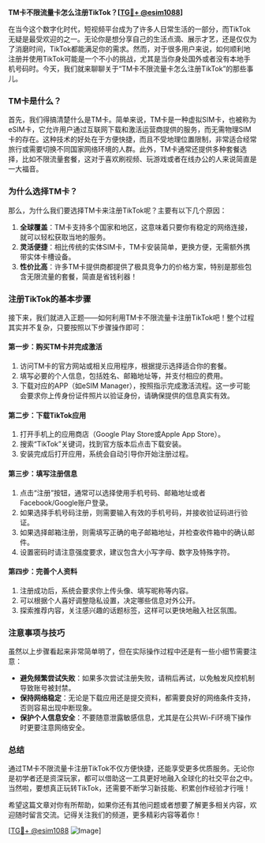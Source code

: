 **TM卡不限流量卡怎么注册TikTok？[[TG💪+ @esim1088](https://t.me/s/esim1088)]**

在当今这个数字化时代，短视频平台成为了许多人日常生活的一部分，而TikTok无疑是最受欢迎的之一。无论你是想分享自己的生活点滴、展示才艺，还是仅仅为了消磨时间，TikTok都能满足你的需求。然而，对于很多用户来说，如何顺利地注册并使用TikTok可能是一个不小的挑战，尤其是当你身处国外或者没有本地手机号码时。今天，我们就来聊聊关于“TM卡不限流量卡怎么注册TikTok”的那些事儿。

### TM卡是什么？

首先，我们得搞清楚什么是TM卡。简单来说，TM卡是一种虚拟SIM卡，也被称为eSIM卡，它允许用户通过互联网下载和激活运营商提供的服务，而无需物理SIM卡的存在。这种技术的好处在于方便快捷，而且不受地理位置限制，非常适合经常旅行或需要切换不同国家网络环境的人群。此外，TM卡通常还提供多种套餐选择，比如不限流量套餐，这对于喜欢刷视频、玩游戏或者在线办公的人来说简直是一大福音。

### 为什么选择TM卡？

那么，为什么我们要选择TM卡来注册TikTok呢？主要有以下几个原因：

1. **全球覆盖**：TM卡支持多个国家和地区，这意味着只要你有稳定的网络连接，就可以轻松获取当地的服务。
2. **灵活便捷**：相比传统的实体SIM卡，TM卡安装简单，更换方便，无需额外携带实体卡槽设备。
3. **性价比高**：许多TM卡提供商都提供了极具竞争力的价格方案，特别是那些包含无限流量的套餐，简直是省钱利器！

### 注册TikTok的基本步骤

接下来，我们就进入正题——如何利用TM卡不限流量卡注册TikTok吧！整个过程其实并不复杂，只要按照以下步骤操作即可：

#### 第一步：购买TM卡并完成激活
1. 访问TM卡的官方网站或相关应用程序，根据提示选择适合你的套餐。
2. 填写必要的个人信息，包括姓名、邮箱地址等，并支付相应的费用。
3. 下载对应的APP（如eSIM Manager），按照指示完成激活流程。这一步可能会要求你上传身份证件照片以验证身份，请确保提供的信息真实有效。

#### 第二步：下载TikTok应用
1. 打开手机上的应用商店（Google Play Store或Apple App Store）。
2. 搜索“TikTok”关键词，找到官方版本后点击下载安装。
3. 安装完成后打开应用，系统会自动引导你开始注册过程。

#### 第三步：填写注册信息
1. 点击“注册”按钮，通常可以选择使用手机号码、邮箱地址或者Facebook/Google账户登录。
2. 如果选择手机号码注册，则需要输入有效的手机号码，并接收验证码进行验证。
3. 如果选择邮箱注册，则需填写正确的电子邮箱地址，并检查收件箱中的确认邮件。
4. 设置密码时请注意强度要求，建议包含大小写字母、数字及特殊字符。

#### 第四步：完善个人资料
1. 注册成功后，系统会要求你上传头像、填写昵称等内容。
2. 可以根据个人喜好调整隐私设置，决定哪些信息对外公开。
3. 探索推荐内容，关注感兴趣的话题标签，这样可以更快地融入社区氛围。

### 注意事项与技巧

虽然以上步骤看起来非常简单明了，但在实际操作过程中还是有一些小细节需要注意：

- **避免频繁尝试失败**：如果多次尝试注册失败，请稍后再试，以免触发风控机制导致账号被封禁。
- **保持网络稳定**：无论是下载应用还是提交资料，都需要良好的网络条件支持，否则容易出现中断现象。
- **保护个人信息安全**：不要随意泄露敏感信息，尤其是在公共Wi-Fi环境下操作时更要注意网络安全。

### 总结

通过TM卡不限流量卡注册TikTok不仅方便快捷，还能享受更多优质服务。无论你是初学者还是资深玩家，都可以借助这一工具更好地融入全球化的社交平台之中。当然啦，要想真正玩转TikTok，还需要不断学习新技能、积累创作经验才行哦！

希望这篇文章对你有所帮助，如果你还有其他问题或者想要了解更多相关内容，欢迎随时留言交流。记得关注我们的频道，更多精彩内容等着你！

[[TG💪+ @esim1088](https://t.me/s/esim1088) ![Image](https://i.postimg.cc/4NQfJmqS/Snipaste-2025-05-13-00-14-12.png)]